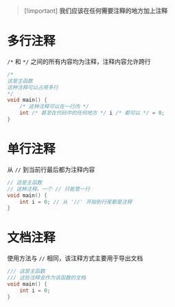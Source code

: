 > [!important] **我们应该在任何需要注释的地方加上注释**
# 多行注释

`/*` 和 `*/` 之间的所有内容均为注释，注释内容允许跨行

```cpp
/*
这是主函数
这种注释可以占用多行
*/
void main() {
    /* 这种注释可以在一行内 */ 
    int /* 甚至在代码中的任何地方 */ i /* 都可以 */ = 0;
}
```
# 单行注释

从 `//` 到当前行最后都为注释内容

```cpp
// 这是主函数
// 这种注释，一个 // 只能管一行
void main() {
    int i = 0; // 从 '//' 开始到行尾都是注释
}
```
# 文档注释

使用方法与 `//` 相同，该注释方式主要用于导出文档

```cpp
/// 这是主函数
/// 这些注释会作为该函数的文档
void main() {
    int i = 0;
}
```
